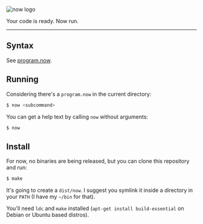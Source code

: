 ![now logo](https://blog.cleber.solutions/upload/now-title.png)

Your code is ready. Now run.

-----

## Syntax

See [program.now](https://raw.githubusercontent.com/now-lang/now/main/program.now).

## Running

Considering there's a `program.now` in the current directory:

```bash
$ now <subcommand>
```

You can get a help text by calling `now` without arguments:

```bash
$ now
```

## Install

For now, no binaries are being released, but you can clone this repository
and run:

```bash
$ make
```

It's going to create a `dist/now`. I suggest you symlink it inside a directory
in your `PATH` (I have my `~/bin` for that).

You'll need `ldc` and `make` installed (`apt-get install build-essential` on
Debian or Ubuntu based distros).
